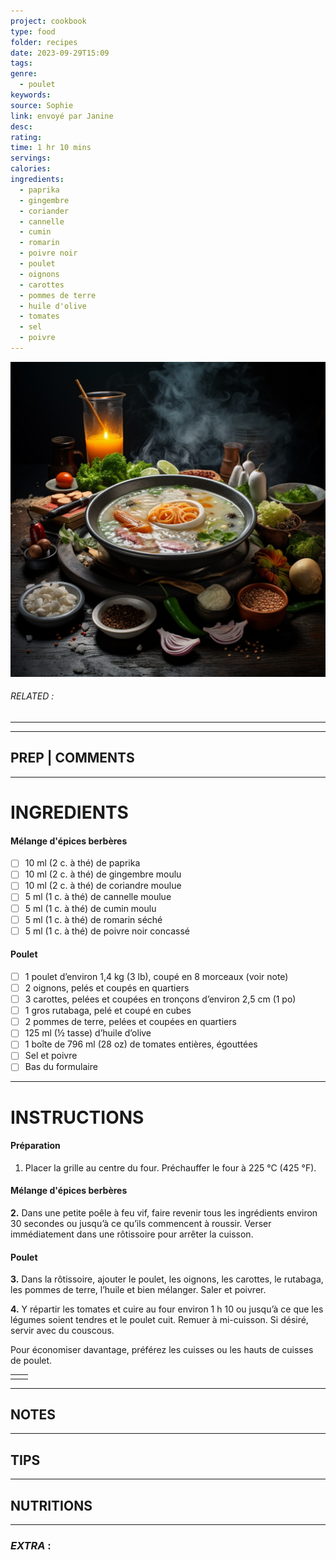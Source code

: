 ```yaml
---
project: cookbook
type: food
folder: recipes
date: 2023-09-29T15:09
tags: 
genre:
  - poulet
keywords: 
source: Sophie
link: envoyé par Janine
desc: 
rating: 
time: 1 hr 10 mins
servings: 
calories: 
ingredients:
  - paprika
  - gingembre
  - coriander
  - cannelle
  - cumin
  - romarin
  - poivre noir
  - poulet
  - oignons
  - carottes
  - pommes de terre
  - huile d'olive
  - tomates
  - sel
  - poivre
---
```


![IMAGE](_default.png)

###### *RELATED* : 
---


---
## PREP | COMMENTS



---
# INGREDIENTS

#### **Mélange d'épices berbères**

- [ ] 10 ml (2 c. à thé) de paprika 
- [ ] 10 ml (2 c. à thé) de gingembre moulu 
- [ ] 10 ml (2 c. à thé) de coriandre moulue 
- [ ] 5 ml (1 c. à thé) de cannelle moulue 
- [ ] 5 ml (1 c. à thé) de cumin moulu 
- [ ] 5 ml (1 c. à thé) de romarin séché 
- [ ] 5 ml (1 c. à thé) de poivre noir concassé 

#### **Poulet**

- [ ] 1 poulet d’environ 1,4 kg (3 lb), coupé en 8 morceaux (voir note) 
- [ ] 2 oignons, pelés et coupés en quartiers 
- [ ] 3 carottes, pelées et coupées en tronçons d’environ 2,5 cm (1 po) 
- [ ] 1 gros rutabaga, pelé et coupé en cubes 
- [ ] 2 pommes de terre, pelées et coupées en quartiers 
- [ ] 125 ml (½ tasse) d’huile d’olive 
- [ ] 1 boîte de 796 ml (28 oz) de tomates entières, égouttées 
- [ ] Sel et poivre
- [ ] Bas du formulaire

---
# INSTRUCTIONS

#### Préparation

1. Placer la grille au centre du four. Préchauffer le four à 225 °C (425 °F). 

#### **Mélange d'épices berbères**

**2.** Dans une petite poêle à feu vif, faire revenir tous les ingrédients environ 30 secondes ou jusqu’à ce qu’ils commencent à roussir. Verser immédiatement dans une rôtissoire pour arrêter la cuisson. 

#### **Poulet**

**3.** Dans la rôtissoire, ajouter le poulet, les oignons, les carottes, le rutabaga, les pommes de terre, l’huile et bien mélanger. Saler et poivrer.

**4.** Y répartir les tomates et cuire au four environ 1 h 10 ou jusqu’à ce que les légumes soient tendres et le poulet cuit. Remuer à mi-cuisson. Si désiré, servir avec du couscous.

Pour économiser davantage, préférez les cuisses ou les hauts de cuisses de poulet.

|   |   |
|---|---|
|||

---
## NOTES



---
## TIPS



---
## NUTRITIONS



---
### *EXTRA* :



